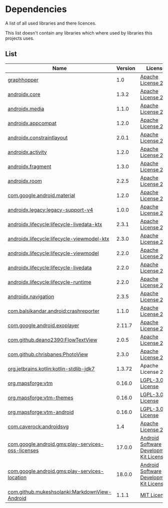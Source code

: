 # Dependencies

A list of all used libraries and there licences. 

This list doesn't contain any libraries which where used by libraries this projects uses.


## List

Name | Version | License
------------------------------------------------------------------|----------|------------------------------------------------------------------------------
[graphhopper](https://github.com/graphhopper/graphhopper/tree/1.0)|1.0|[Apache License 2.0](https://github.com/graphhopper/graphhopper/blob/1.0/LICENSE.txt)
[androidx.core](https://developer.android.com/jetpack/androidx/releases/core)|1.3.2|[Apache License 2.0](https://source.android.com/setup/start/licenses?hl=de)
[androidx.media](https://developer.android.com/jetpack/androidx/releases/core)|1.1.0|[Apache License 2.0](https://source.android.com/setup/start/licenses?hl=de)
[androidx.appcompat](https://developer.android.com/jetpack/androidx/releases/appcompat)|1.2.0|[Apache License 2.0](https://source.android.com/setup/start/licenses?hl=de)
[androidx.constraintlayout](https://developer.android.com/jetpack/androidx/releases/constraintlayout)|2.0.1|[Apache License 2.0](https://source.android.com/setup/start/licenses?hl=de)
[androidx.activity](https://developer.android.com/jetpack/androidx/releases/activity)|1.2.0|[Apache License 2.0](https://source.android.com/setup/start/licenses?hl=de)
[androidx.fragment](https://developer.android.com/jetpack/androidx/releases/fragment)|1.3.0|[Apache License 2.0](https://source.android.com/setup/start/licenses?hl=de)
[androidx.room](https://developer.android.com/jetpack/androidx/releases/room)|2.2.5|[Apache License 2.0](https://source.android.com/setup/start/licenses?hl=de)
[com.google.android.material](https://material.io/develop/android/docs/getting-started)|1.2.0|[Apache License 2.0](https://source.android.com/setup/start/licenses?hl=de)
[androidx.legacy:legacy-support-v4](https://material.io/develop/android/docs/getting-started)|1.0.0|[Apache License 2.0](https://source.android.com/setup/start/licenses?hl=de)
[androidx.lifecycle:lifecycle-livedata-ktx](https://developer.android.com/jetpack/androidx/releases/lifecycle)|2.3.1|[Apache License 2.0](https://source.android.com/setup/start/licenses?hl=de)
[androidx.lifecycle:lifecycle-viewmodel-ktx](https://developer.android.com/jetpack/androidx/releases/lifecycle)|2.3.0|[Apache License 2.0](https://source.android.com/setup/start/licenses?hl=de)
[androidx.lifecycle:lifecycle-viewmodel](https://developer.android.com/jetpack/androidx/releases/lifecycle)|2.2.0|[Apache License 2.0](https://source.android.com/setup/start/licenses?hl=de)
[androidx.lifecycle:lifecycle-livedata](https://developer.android.com/jetpack/androidx/releases/lifecycle)|2.2.0|[Apache License 2.0](https://source.android.com/setup/start/licenses?hl=de)
[androidx.lifecycle:lifecycle-runtime](https://developer.android.com/jetpack/androidx/releases/lifecycle)|2.2.0|[Apache License 2.0](https://source.android.com/setup/start/licenses?hl=de)
[androidx.navigation](https://developer.android.com/jetpack/androidx/releases/lifecycle)|2.3.5|[Apache License 2.0](https://source.android.com/setup/start/licenses?hl=de)
[com.balsikandar.android:crashreporter](https://github.com/MindorksOpenSource/CrashReporter)|1.1.0|[Apache License 2.0](https://github.com/MindorksOpenSource/CrashReporter/blob/master/LICENSE)
[com.google.android.exoplayer](https://github.com/google/ExoPlayer)|2.11.7|[Apache License 2.0](https://github.com/google/ExoPlayer/blob/release-v2/LICENSE)
[com.github.deano2390:FlowTextView](https://github.com/deano2390/FlowTextView)|2.0.5|[Apache License 2.0](https://github.com/deano2390/FlowTextView#license)
[com.github.chrisbanes:PhotoView](https://github.com/Baseflow/PhotoView)|2.3.0|[Apache License 2.0](https://github.com/Baseflow/PhotoView/blob/master/LICENSE)
[org.jetbrains.kotlin:kotlin-stdlib-jdk7](https://mvnrepository.com/artifact/org.jetbrains.kotlin/kotlin-stdlib-jdk7)|1.3.72|Apache License 2.0
[org.mapsforge:vtm](https://github.com/mapsforge/vtm)|0.16.0|[LGPL-3.0 License](https://github.com/mapsforge/vtm/blob/master/COPYING)
[org.mapsforge:vtm-themes](https://github.com/mapsforge/vtm)|0.16.0|[LGPL-3.0 License](https://github.com/mapsforge/vtm/blob/master/COPYING)
[org.mapsforge:vtm-android](https://github.com/mapsforge/vtm)|0.16.0|[LGPL-3.0 License](https://github.com/mapsforge/vtm/blob/master/COPYING)
[com.caverock:androidsvg](https://github.com/BigBadaboom/androidsvg)|1.4|[Apache License 2.0](https://github.com/BigBadaboom/androidsvg/blob/master/LICENSE)
[com.google.android.gms:play-services-oss-licenses](https://developers.google.com/android/guides/opensource)|17.0.0|[Android Software Development Kit License ](https://developer.android.com/studio/terms.html)
[com.google.android.gms:play-services-location](https://maven.google.com/web/index.html?q=android.gms#com.google.android.gms:play-services-location:18.0.0)|18.0.0|[Android Software Development Kit License ](https://developer.android.com/studio/terms.html)
[com.github.mukeshsolanki:MarkdownView-Android](https://github.com/mapsforge/vtm)|1.1.1|[MIT License](https://github.com/mukeshsolanki/MarkdownView-Android/blob/master/LICENSE)



